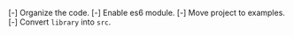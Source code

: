 [-] Organize the code.
[-] Enable es6 module.
[-] Move project to examples.
[-] Convert `library` into `src`.